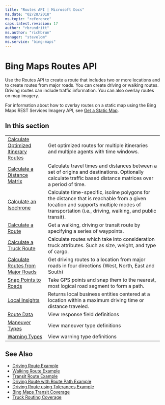 ```yaml
---
title: "Routes API | Microsoft Docs"
ms.date: "02/28/2018"
ms.topic: "reference"
caps.latest.revision: 17
author: "rbrundritt"
ms.author: "richbrun"
manager: "stevelom"
ms.service: "bing-maps"
---
```

# Bing Maps Routes API

Use the Routes API to create a route that includes two or more locations and to create routes from major roads. You can create driving or walking routes. Driving routes can include traffic information. You can also overlay routes on map imagery.  
  
 For information about how to overlay routes on a static map using the Bing Maps REST Services Imagery API, see [Get a Static Map](../imagery/get-a-static-map.md).  
  
## In this section  
  
|||  
|-|-|  
|[Calculate Optimized Itinerary Routes](optimized-itinerary.md)|Get optimized routes for multiple itineraries and multiple agents with time windows.|  
|[Calculate a Distance Matrix](calculate-a-distance-matrix.md)|Calculate travel times and distances between a set of origins and destinations. Optionally calculate traffic based distance matrices over a period of time.|  
|[Calculate an Isochrone](calculate-an-isochrone.md)|Calculate time-specific, isoline polygons for the distance that is reachable from a given location and supports multiple modes of transportation (i.e., driving, walking, and public transit).|  
|[Calculate a Route](calculate-a-route.md)|Get a walking, driving or transit route by specifying a series of waypoints.|  
|[Calculate a Truck Route](calculate-a-truck-route.md)|Calculate routes which take into consideration truck attributes. Such as size, weight, and type of cargo.|  
|[Calculate Routes from Major Roads](calculate-routes-from-major-roads.md)|Get driving routes to a location from major roads in four directions (West, North, East and South)|  
|[Snap Points to Roads](snap-points-to-roads.md)|Take GPS points and snap them to the nearest, most logical road segment to form a path.|  
|[Local Insights](local-insights.md)| Returns local business entities centered at a location within a maximum driving time or distance traveled.|
|[Route Data](route-data.md)|View response field definitions|  
|[Maneuver Types](maneuver-types.md)|View maneuver type definitions|  
|[Warning Types](warning-types.md)|View warning type definitions|  
  
## See Also

 * [Driving Route Example](../examples/driving-route-example.md)
 * [Walking Route Example](../examples/walking-route-example.md)
 * [Transit Route Example](../examples/transit-route-example.md)
 * [Driving Route with Route Path Example](../examples/driving-route-with-route-path-example.md)
 * [Driving Route using Tolerances Example](../examples/driving-route-using-tolerances-example.md)
 * [Bing Maps Transit Coverage](../../coverage/index.md)
 * [Truck Routing Coverage](../../coverage/truck-routing-coverage.md)
